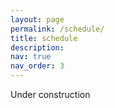 ```yaml
---
layout: page
permalink: /schedule/
title: schedule
description:
nav: true
nav_order: 3
---
```


Under construction
